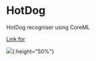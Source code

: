 # HotDog
HotDog recogniser using CoreML

[Link for](https://drive.google.com/file/d/1fHAnMVc_E-G_mXvuyEaZ89qEfUcdWrbK/view?usp=sharing8)

![](https://i.ibb.co/6PfmGKC/Screenshot-2021-01-08-at-11-26-25.png){:height="50%"}
